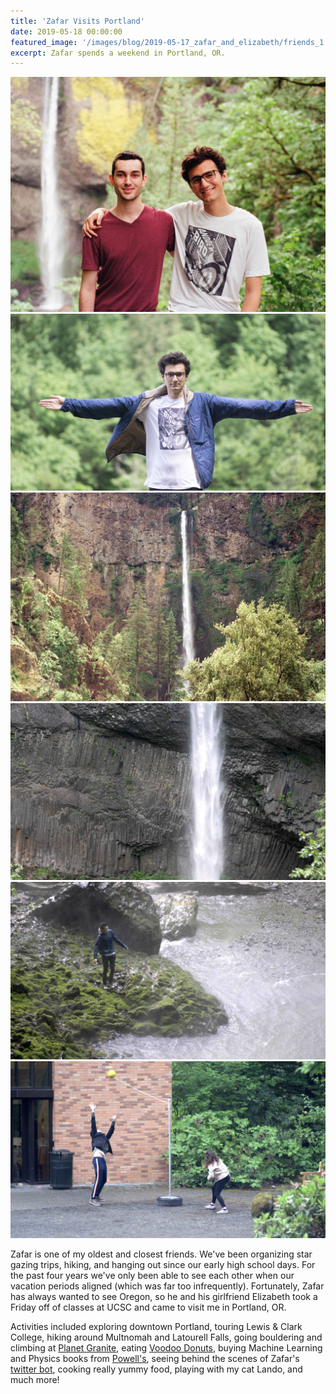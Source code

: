 ```yaml
---
title: 'Zafar Visits Portland'
date: 2019-05-18 00:00:00
featured_image: '/images/blog/2019-05-17_zafar_and_elizabeth/friends_1.jpg'
excerpt: Zafar spends a weekend in Portland, OR.
---
```


<div class="gallery" data-columns="3">
    <img src="/images/blog/2019-05-17_zafar_and_elizabeth/friends_1.jpg">
    <img src="/images/blog/2019-05-17_zafar_and_elizabeth/zafar_1.jpg">
    <img src="/images/blog/2019-05-17_zafar_and_elizabeth/or_waterfall_2.jpg">
    <img src="/images/blog/2019-05-17_zafar_and_elizabeth/or_waterfall_1.jpg">     
    <img src="/images/blog/2019-05-17_zafar_and_elizabeth/zafar_3.jpg">             
    <img src="/images/blog/2019-05-17_zafar_and_elizabeth/zafar_elizabeth_2.jpg">       
</div>

Zafar is one of my oldest and closest friends. We've been organizing star gazing trips, hiking, and hanging out since our early high school days. For the past four years we've only been able to see each other when our vacation periods aligned (which was far too infrequently). Fortunately, Zafar has always wanted to see Oregon, so he and his girlfriend Elizabeth took a Friday off of classes at UCSC and came to visit me in Portland, OR.

Activities included exploring downtown Portland, touring Lewis & Clark College, hiking around Multnomah and Latourell Falls, going bouldering and climbing at [Planet Granite](https://planetgranite.com/pdx/), eating [Voodoo Donuts](https://www.voodoodoughnut.com/), buying Machine Learning and Physics books from [Powell's](https://www.powells.com/), seeing behind the scenes of Zafar's [twitter bot](https://twitter.com/exoPaperBot), cooking really yummy food, playing with my cat Lando, and much more! 
